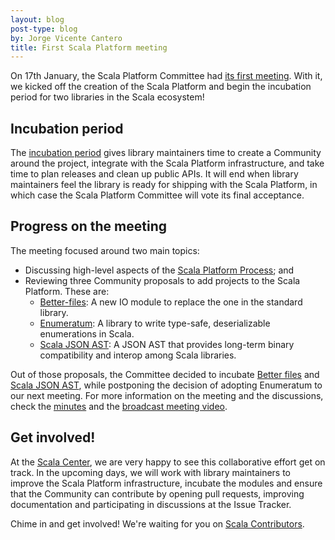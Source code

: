 ```yaml
---
layout: blog
post-type: blog
by: Jorge Vicente Cantero
title: First Scala Platform meeting
---
```


On 17th January, the Scala Platform Committee had [its first
meeting](https://contributors.scala-lang.org/t/first-scala-platform-meeting/368).
With it, we kicked off the creation of the Scala Platform and begin the
incubation period for two libraries in the Scala ecosystem!
  
## Incubation period
  
The [incubation
period](https://contributors.scala-lang.org/t/adding-better-files-to-the-scala-platform/340/23?u=jvica://contributors.scala-lang.org/t/adding-better-files-to-the-scala-platform/340/23?u=jvican)
gives library maintainers time to create a Community around the project,
integrate with the Scala Platform infrastructure, and take time to plan releases
and clean up public APIs.
It will end when library maintainers feel the library
is ready for shipping with the Scala Platform, in which case the Scala Platform
Committee will vote its final acceptance.
  
## Progress on the meeting
  
The meeting focused around two main topics:
  
* Discussing high-level aspects of the [Scala Platform Process](http://scala-lang.org/blog/2016/11/28/spp.html); and
* Reviewing three Community proposals to add projects to the Scala Platform.  These are:
    * [Better-files](https://contributors.scala-lang.org/t/adding-better-files-to-the-scala-platform/340/15):
      A new IO module to replace the one in the standard library.
    * [Enumeratum](https://contributors.scala-lang.org/t/adding-enumeratum-to-the-scala-platform/307/7):
      A library to write type-safe, deserializable enumerations in Scala.
    * [Scala JSON AST](https://contributors.scala-lang.org/t/scala-json-ast-sp-proposal/175/25):
      A JSON AST that provides long-term binary compatibility and interop among
      Scala libraries.
  
Out of those proposals, the Committee decided to incubate [Better
files](https://github.com/pathikrit/better-files) and [Scala JSON
AST](https://github.com/mdedetrich/scala-json-ast), while postponing the
decision of adopting Enumeratum to our next meeting.
For more information on the meeting
and the discussions, check the
[minutes](https://contributors.scala-lang.org/t/first-scala-platform-meeting/368)
and the [broadcast meeting video](https://www.youtube.com/watch?v=eqSSXg7Up2I).
  
## Get involved!
  
At the [Scala Center](https://scala.epfl.ch), we are very happy to see this
collaborative effort get on track. In the upcoming days, we will work with
library maintainers to improve the Scala Platform infrastructure, incubate the
modules and ensure that the Community can contribute by opening pull requests,
improving documentation and participating in discussions at the Issue Tracker.
  
Chime in and get involved!  We're waiting for you on [Scala
Contributors](https://contributors.scala-lang.org).

